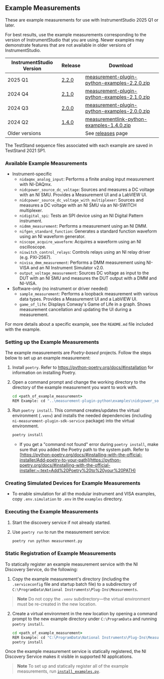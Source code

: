 
## Example Measurements

These are example measurements for use with InstrumentStudio 2025 Q1 or later.

For best results, use the example measurements corresponding to the version of InstrumentStudio
that you are using. Newer examples may demonstrate features that are not available in older
versions of InstrumentStudio.

| InstrumentStudio Version | Release | Download |
| ------------------------ | -------- | ------- |
| 2025 Q1                  | [2.2.0](https://github.com/ni/measurement-plugin-python/releases/tag/2.2.0) | [measurement-plugin-python-examples-2.2.0.zip](https://github.com/ni/measurement-plugin-python/releases/download/2.2.0/measurement-plugin-python-examples-2.2.0.zip) |
| 2024 Q4                  | [2.1.0](https://github.com/ni/measurement-plugin-python/releases/tag/2.1.0) | [measurement-plugin-python-examples-2.1.0.zip](https://github.com/ni/measurement-plugin-python/releases/download/2.1.0/measurement-plugin-python-examples-2.1.0.zip) |
| 2024 Q3                  | [2.0.0](https://github.com/ni/measurement-plugin-python/releases/tag/2.0.0) | [measurement-plugin-python-examples-2.0.0.zip](https://github.com/ni/measurement-plugin-python/releases/download/2.0.0/measurement-plugin-python-examples-2.0.0.zip) |
| 2024 Q2                  | [1.4.0](https://github.com/ni/measurement-plugin-python/releases/tag/1.4.0) | [measurementlink-python-examples-1.4.0.zip](https://github.com/ni/measurement-plugin-python/releases/download/1.4.0/measurementlink-python-examples-1.4.0.zip) |
| Older versions | | See [releases](https://github.com/ni/measurement-plugin-python/releases) page |

The TestStand sequence files associated with each example are saved in TestStand 2021 SP1.

### Available Example Measurements

- Instrument-specific
  - `nidaqmx_analog_input`: Performs a finite analog input measurement with NI-DAQmx.
  - `nidcpower_source_dc_voltage`: Sources and measures a DC voltage with an NI SMU. Provides a Measurement UI and a LabVIEW UI.
  - `nidcpower_source_dc_voltage_with_multiplexer`: Sources and measures a DC voltage with an NI SMU via an NI-SWITCH multiplexer.
  - `nidigital_spi`: Tests an SPI device using an NI Digital Pattern instrument.
  - `nidmm_measurement`: Performs a measurement using an NI DMM.
  - `nifgen_standard_function`: Generates a standard function waveform using an NI waveform generator.
  - `niscope_acquire_waveform`: Acquires a waveform using an NI oscilloscope.
  - `niswitch_control_relays`: Controls relays using an NI relay driver (e.g. PXI-2567).
  - `nivisa_dmm_measurement`: Performs a DMM measurement using NI-VISA and an NI Instrument Simulator v2.0.
  - `output_voltage_measurement`: Sources DC voltage as input to the DUT with an NI SMU and measures the DUT output with a DMM and NI-VISA.
- Software-only (no instrument or driver needed)
  - `sample_measurement`: Performs a loopback measurement with various data types. Provides a Measurement UI and a LabVIEW UI.
  - `game_of_life`: Displays Conway's Game of Life in a graph. Shows measurement cancellation and updating the UI during a measurement.

For more details about a specific example, see the `README.md` file included with the example.

### Setting up the Example Measurements

The example measurements are *Poetry-based* projects. Follow the steps below to set up an example measurement:

1. Install `poetry`. Refer to <https://python-poetry.org/docs/#installation> for information on installing Poetry.

2. Open a command prompt and change the working directory to the directory of the example measurement you want to work with.

    ``` cmd
    cd <path_of_example_measurement>
    REM Example: cd "..\measurement-plugin-python\examples\nidcpower_source_dc_voltage"
    ```

3. Run `poetry install`. This command creates/updates the virtual environment (`.venv`) and installs the needed dependencies (including `ni-measurement-plugin-sdk-service` package) into the virtual environment.

    ``` cmd
    poetry install
    ```
    - If you get a "command not found" error during `poetry install`, make sure that you added the Poetry path to the system path. Refer to [https://python-poetry.org/docs/#installing-with-the-official-installer/Add-poetry-to-your-path](https://python-poetry.org/docs/#installing-with-the-official-installer:~:text=Add%20Poetry%20to%20your%20PATH)

### Creating Simulated Devices for Example Measurements

- To enable simulation for all the modular instrument and VISA examples, copy `.env.simulation` to `.env` in the `examples` directory.

### Executing the Example Measurements

1. Start the discovery service if not already started.
2. Use `poetry run` to run the measurement service:

    ``` cmd
    poetry run python measurement.py
    ```

### Static Registration of Example Measurements

To statically register an example measurement service with the NI Discovery Service, do the following:

1. Copy the example measurement's directory (including the `.serviceconfig` file and startup batch file) to a subdirectory of `C:\ProgramData\National Instruments\Plug-Ins\Measurements`.
> **Note**
> Do not copy the `.venv` subdirectory&mdash;the virtual environment must be re-created in the new location.
2. Create a virtual environment in the new location by opening a command prompt to the new example directory under `C:\ProgramData` and running `poetry install`.

    ``` cmd
    cd <path_of_example_measurement>
    REM Example: cd "C:\ProgramData\National Instruments\Plug-Ins\Measurements\dc_measurement"
    poetry install
    ```

Once the example measurement service is statically registered, the NI Discovery Service makes it visible in supported NI applications.

> **Note**
> To set up and statically register all of the example measurements, run [`install_examples.py`](../scripts/install_examples.py).
